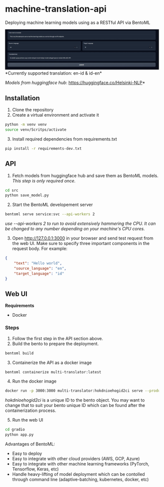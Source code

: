 # machine-translation-api
Deploying machine learning models using as a RESTful API via BentoML

<img src = "asset/gradio_frontend.jpeg">
*Currently supported translation: en-id & id-en*

*Models from huggingface hub*: https://huggingface.co/Helsinki-NLP*

## Installation
1. Clone the repository 
2. Create a virtual environment and activate it
```bash
python -m venv venv
source venv/Scritps/activate
```
3. Install required dependencies from requirements.txt
```bash 
pip install -r requirements-dev.txt
```

## API
1. Fetch models from huggingface hub and save them as BentoML models. *This step is only required once.*
```bash
cd src
python save_model.py
```
2. Start the BentoML developement server
```bash
bentoml serve service:svc --api-workers 2
```
*use --api-workers 2 to run to avoid extensively hammering the CPU. It can be changed to any number depending on your machine's CPU cores.*

3. Open http://127.0.0.1:3000 in your browser and send test request from the web UI.
Make sure to specify three important components in the request body. For example:
```json
{
    "text": "Hello world",
    "source_language": "en",
    "target_language": "id"
}
```

## Web UI
**Requirements** 
- Docker

### Steps
1. Follow the first step in the API section above.
2. Build the bento to prepare the deployment.
```bash
bentoml build
```
3. Containerize the API as a docker image
```bash
bentoml containerize multi-translator:latest
```
4. Run the docker image
```bash
docker run -p 3000:3000 multi-translator:hokdnioehogid2ci serve --production --api-workers 2
```
*hokdnioehogid2ci* is a unique ID to the bento object. You may want to change that to suit your bento unique ID which can be found after the containerization process.
      
5. Run the web UI
```bash
cd gradio
python app.py
```

Advantages of BentoML:
- Easy to deploy
- Easy to integrate with other cloud providers (AWS, GCP, Azure)
- Easy to integrate with other machine learning frameworks (PyTorch, Tensorflow, Keras, etc)
- Handle heavy-lifting of model deployment which can be contolled through command line (adaptive-batching, kubernetes, docker, etc) 